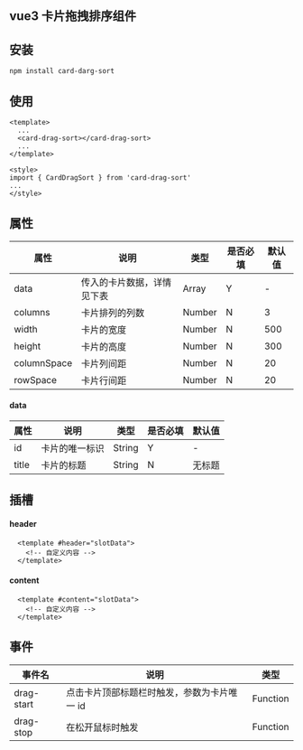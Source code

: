 ## vue3 卡片拖拽排序组件

## 安装

```
npm install card-darg-sort
```

## 使用

```
<template>
  ...
  <card-drag-sort></card-drag-sort>
  ...
</template>

<style>
import { CardDragSort } from 'card-drag-sort'
...
</style>
```

## 属性

| 属性        | 说明                       | 类型   | 是否必填 | 默认值 |
| ----------- | -------------------------- | ------ | -------- | ------ |
| data        | 传入的卡片数据，详情见下表 | Array  | Y        | -      |
| columns     | 卡片排列的列数             | Number | N        | 3      |
| width       | 卡片的宽度                 | Number | N        | 500    |
| height      | 卡片的高度                 | Number | N        | 300    |
| columnSpace | 卡片列间距                 | Number | N        | 20     |
| rowSpace    | 卡片行间距                 | Number | N        | 20     |

#### data

| 属性  | 说明                    | 类型   | 是否必填 | 默认值 |
| ----- | ----------------------- | ------ | -------- | ------ |
| id    | 卡片的唯一标识          | String | Y        | -      |
| title | 卡片的标题              | String | N        | 无标题 |

## 插槽

#### header

```
  <template #header="slotData">
    <!-- 自定义内容 -->
  </template>
```

#### content

```
  <template #content="slotData">
    <!-- 自定义内容 -->
  </template>
```

## 事件

| 事件名     | 说明                                        | 类型     |
| ---------- | ------------------------------------------- | -------- |
| drag-start | 点击卡片顶部标题栏时触发，参数为卡片唯一 id | Function |
| drag-stop  | 在松开鼠标时触发                            | Function |
